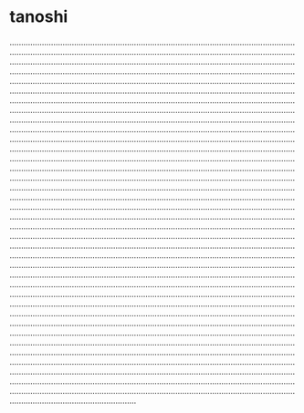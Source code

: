 # tanoshi
...................................................................................................................................................................................................................................................................................................................................................................................................................................................................................................................................................................................................................................................................................................................................................................................................................................................................................................................................................................................................................................................................................................................................................................................................................................................................................................................................................................................................................................................................................................................................................................................................................................................................................................................................................................................................................................................................................................................................................................................................................................................................................................................................................................................................................................................................................................................................................................................................................................................................................................................................................................................................................................................................................................................................................................................................................................................................................................................................................................................................................................................................................................................................................................................................................................................................................................................................................................................................................................................................................................................................................................................................................................................................................................................................................................................................................................................................................................................................................................................................................................................................................................................................................................................................................................................................................................................................................................................................................................................................................................................................................................................................................................................................................................................................................................................................................................